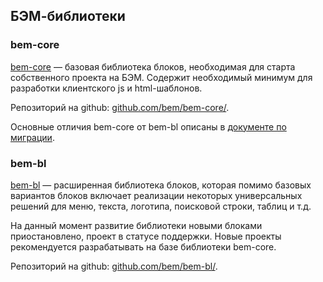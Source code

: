 ## БЭМ-библиотеки

### bem-core
[bem-core](http://ru.bem.info/libs/bem-core/) — базовая библиотека блоков, необходимая для старта собственного проекта на БЭМ. Содержит необходимый минимум для разработки клиентского js и html-шаблонов.

Репозиторий на github: [github.com/bem/bem-core/](http://github.com/bem/bem-core/).

Основные отличия bem-core от bem-bl описаны в [документе по миграции](http://ru.bem.info/libs/bem-core/1.1.0/migration/).

### bem-bl

[bem-bl](http://bem.github.io/bem-bl/index.ru.html) — расширенная библиотека блоков, которая помимо базовых вариантов блоков включает реализации некоторых универсальных решений для меню, текста, логотипа, поисковой строки, таблиц и т.д.

На данный момент развитие библиотеки новыми блоками приостановлено, проект в статусе поддержки. Новые проекты рекомендуется разрабатывать на базе библиотеки bem-core.

Репозиторий на github: [github.com/bem/bem-bl/](http://github.com/bem/bem-bl/).
